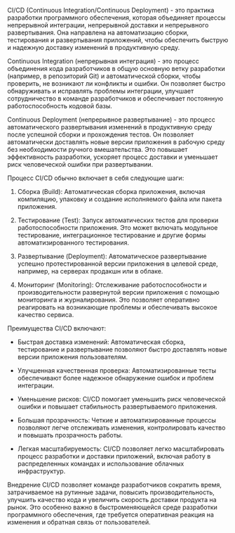 

CI/CD (Continuous Integration/Continuous Deployment) - это практика разработки программного обеспечения, которая объединяет процессы непрерывной интеграции, непрерывной доставки и непрерывного развертывания. Она направлена на автоматизацию сборки, тестирования и развертывания приложений, чтобы обеспечить быструю и надежную доставку изменений в продуктивную среду.

Continuous Integration (непрерывная интеграция) - это процесс объединения кода разработчиков в общую основную ветку разработки (например, в репозиторий Git) и автоматической сборки, чтобы проверить, не возникают ли конфликты и ошибки. Он позволяет быстро обнаруживать и исправлять проблемы интеграции, улучшает сотрудничество в команде разработчиков и обеспечивает постоянную работоспособность кодовой базы.

Continuous Deployment (непрерывное развертывание) - это процесс автоматического развертывания изменений в продуктивную среду после успешной сборки и прохождения тестов. Он позволяет автоматически доставлять новые версии приложения в рабочую среду без необходимости ручного вмешательства. Это повышает эффективность разработки, ускоряет процесс доставки и уменьшает риск человеческой ошибки при развертывании.

Процесс CI/CD обычно включает в себя следующие шаги:

1. Сборка (Build): Автоматическая сборка приложения, включая компиляцию, упаковку и создание исполняемого файла или пакета приложения.

2. Тестирование (Test): Запуск автоматических тестов для проверки работоспособности приложения. Это может включать модульное тестирование, интеграционное тестирование и другие формы автоматизированного тестирования.

3. Развертывание (Deployment): Автоматическое развертывание успешно протестированной версии приложения в целевой среде, например, на серверах продакшн или в облаке.

4. Мониторинг (Monitoring): Отслеживание работоспособности и производительности развернутой версии приложения с помощью мониторинга и журналирования. Это позволяет оперативно реагировать на возникающие проблемы и обеспечивать высокое качество сервиса.

Преимущества CI/CD включают:

- Быстрая доставка изменений: Автоматическая сборка, тестирование и развертывание позволяют быстро доставлять новые версии приложения пользователям.

- Улучшенная качественная проверка: Автоматизированные тесты обеспечивают более надежное обнаружение ошибок и проблем интеграции.

- Уменьшение рисков: CI/CD помогает уменьшить риск человеческой ошибки и повышает стабильность развертываемого приложения.

- Большая прозрачность: Четкие и автоматизированные процессы позволяют легче отслеживать изменения, контролировать качество и повышать прозрачность работы.

- Легкая масштабируемость: CI/CD позволяет легко масштабировать процесс разработки и доставки приложений, включая работу в распределенных командах и использование облачных инфраструктур.

Внедрение CI/CD позволяет команде разработчиков сократить время, затрачиваемое на рутинные задачи, повысить производительность, улучшить качество кода и увеличить скорость доставки продукта на рынок. Это особенно важно в быстроменяющейся среде разработки программного обеспечения, где требуется оперативная реакция на изменения и обратная связь от пользователей.
